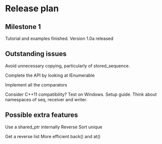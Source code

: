 # Release plan

## Milestone 1

Tutorial and examples finished. Version 1.0a released

## Outstanding issues

Avoid unnecessary copying, particularly of stored_sequence.

Complete the API by looking at IEnumerable

Implement all the comparators

Consider C++11 compatibility?
Test on Windows.
Setup guide.
Think about namespaces of seq, receiver and writer.

## Possible extra features

Use a shared_ptr internally
Reverse
Sort
unique

Get a reverse list
More efficient back() and at()
